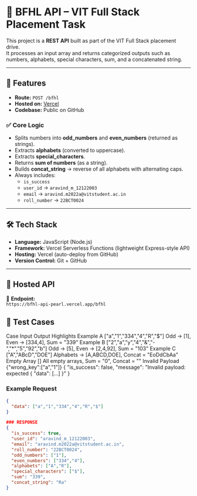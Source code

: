# 📌 BFHL API – VIT Full Stack Placement Task

This project is a **REST API** built as part of the VIT Full Stack placement drive.  
It processes an input array and returns categorized outputs such as numbers, alphabets, special characters, sum, and a concatenated string.  

---

## 🚀 Features
- **Route:** `POST /bfhl`
- **Hosted on:** [Vercel](https://vercel.com)
- **Codebase:** Public on GitHub  

### ✅ Core Logic
- Splits numbers into **odd_numbers** and **even_numbers** (returned as strings).  
- Extracts **alphabets** (converted to uppercase).  
- Extracts **special_characters**.  
- Returns **sum of numbers** (as a string).  
- Builds **concat_string** → reverse of all alphabets with alternating caps.  
- Always includes:
  - `is_success`
  - `user_id` → `aravind_m_12122003`  
  - `email` → `aravind.m2022a@vitstudent.ac.in`  
  - `roll_number` → `22BCT0024`  

---

## 🛠️ Tech Stack
- **Language:** JavaScript (Node.js)  
- **Framework:** Vercel Serverless Functions (lightweight Express-style API)  
- **Hosting:** Vercel (auto-deploy from GitHub)  
- **Version Control:** Git + GitHub  

---

## 📡 Hosted API
🔗 **Endpoint:**  
`https://bfhl-api-pearl.vercel.app/bfhl`  


## 🧪 Test Cases
Case	Input	Output Highlights
Example A	["a","1","334","4","R","$"]	Odd → [1], Even → [334,4], Sum = "339"
Example B	["2","a","y","4","&","-","*","5","92","b"]	Odd → [5], Even → [2,4,92], Sum = "103"
Example C	["A","ABcD","DOE"]	Alphabets → [A,ABCD,DOE], Concat = "EoDdCbAa"
Empty Array	[]	All empty arrays, Sum = "0", Concat = ""
Invalid Payload	{"wrong_key":["a","1"]}	{ "is_success": false, "message": "Invalid payload: expected { \"data\": [...] }" }

### Example Request
```json
{
  "data": ["a","1","334","4","R","$"]
}

### RESPONSE
{
  "is_success": true,
  "user_id": "aravind_m_12122003",
  "email": "aravind.m2022a@vitstudent.ac.in",
  "roll_number": "22BCT0024",
  "odd_numbers": ["1"],
  "even_numbers": ["334","4"],
  "alphabets": ["A","R"],
  "special_characters": ["$"],
  "sum": "339",
  "concat_string": "Ra"
}

